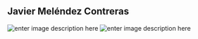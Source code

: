 ﻿## Javier Meléndez Contreras

![enter image description here](https://i.ibb.co/LrMLgVk/Diagrama-de-caso-de-uso-ver-resultado.png)
![enter image description here](https://i.ibb.co/KsVVt61/Sprint4-ficha-2.jpg)
